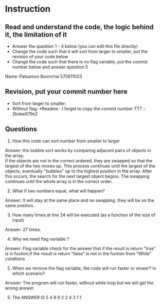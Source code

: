 ﻿# Instruction

## Read and understand the code, the logic behind it, the limitation of it
* Answer the question 1 - 4 below (you can edit this file directly)
* Change the code such that it will sort from larger to smaller, put the revision of your code below
* Change the code such that there is no flag variable, put the commit number below and answer question 5 

 Name: Patsamon Boonchai 570611023

## Revision, put your commit number here
* Sort from larger to smaller:
* Without flag:
*Readme : I forget to copy the commit number TTT  :: 2bdae879e2
## Questions
1. How this code can sort number from smaller to larger
 
Answer: the bubble sort works by comparing adjacent pairs of objects in the array.  
If the objects are not in the correct ordered, they are swapped so that the largest of the two moves up. 
This process continues until the largest of the objects, eventually "bubbles" up to the highest position in the array. 
After this occurs, the search for the  next largest object begins. 
The swapping continues until the whole array is in the correct order.

2. What if two numbers equal, what will happen? 

Answer: It will stay at the same place and no swapping. they will be on the same position.

3. How many times at line 24 will be executed (as a function of the size of input) 

Answer: 27 times.

4. Why we need flag variable ? 

Answer: Flag variable check for the answer that if the result is return "true" is in fuction,if the result is return "false" is not in the funtion from "While" condtions

5. When we remove the flag variable, the code will run faster or slower? in which scenario? 

Answer: The program will run faster, without while loop
but we will get the wrong answer.


5. The  ANSWER IS 5 4 8 9 2 2 4 3 1 1 